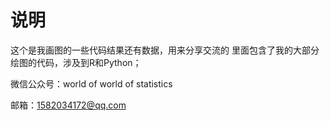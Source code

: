 # 说明
这个是我画图的一些代码结果还有数据，用来分享交流的
里面包含了我的大部分绘图的代码，涉及到R和Python；

微信公众号：world of world of statistics

邮箱：1582034172@qq.com
